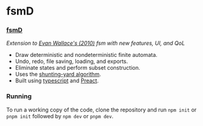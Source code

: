# fsmD

### **[fsmD](https://alialhasnawi.github.io/fsmD/)**
*Extension to [Evan Wallace's (2010)](http://madebyevan.com/) fsm with new features, UI, and QoL*
- Draw deterministic and nondeterministic finite automata.
- Undo, redo, file saving, loading, and exports.
- Eliminate states and perform subset construction.
- Uses the [shunting-yard algorithm](https://en.wikipedia.org/wiki/Shunting-yard_algorithm).
- Built using [typescript](https://www.typescriptlang.org/) and [Preact](https://preactjs.com/).


### Running
To run a working copy of the code, clone the repository and run `npm init` or `pnpm init` followed by `npm dev` or `pnpm dev`.

